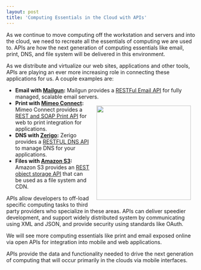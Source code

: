 ```yaml
---
layout: post
title: 'Computing Essentials in the Cloud with APIs'
---
```

As we continue to move computing off the workstation and servers and into the cloud, we need to recreate all the essentials of computing we are used to.  APIs are how the next generation of computing essentials like email, print, DNS, and file system will be delivered in this environment.<p></p>
As we distribute and virtualize our web sites, applications and other tools, APIs are playing an ever more increasing role in connecting these applications for us.   A couple examples are:
<ul class="mainlist">
	<li><strong>Email with <a href="http://www.mailgun.net/">Mailgun</a>:</strong> Mailgun provides a <a href="http://www.mailgun.net/">RESTFul Email API</a> for fully managed, scalable email servers.</li><img style="padding: 15px;" src="http://kinlane-productions.s3.amazonaws.com/cloud.jpeg" alt="" width="250" align="right" />
	<li><strong>Print with <a href="http://www.mimeo.com/solutions/mimeo-connect.php">Mimeo Connect</a>:</strong> Mimeo Connect provides a <a href="http://www.mimeo.com/solutions/mimeo-connect.php">REST and SOAP Print API</a> for web to print integration for applications.</li>
	<li><strong>DNS with <a href="http://www.zerigo.com/">Zerigo</a>:</strong> Zerigo provides a <a href="http://www.zerigo.com/">RESTFUL DNS API</a> to manage DNS for your applications.</li>
	<li><strong>Files with <a href="http://aws.amazon.com/s3/">Amazon S3</a>:</strong> Amazon S3 provides an <a href="http://aws.amazon.com/s3/">REST object storage API</a> that can be used as a file system and CDN.</li>
</ul>
APIs allow developers to off-load specific computing tasks to third party providers who specialize in these areas.   APIs can deliver speedier development, and support widely distributed system by communicating using XML and JSON, and provide security using standards like OAuth.<p></p>
We will see more computing essentials like print and email exposed online via open APIs for integration into mobile and web applications.<p></p>
APIs provide the data and functionality needed to drive the next generation of computing that will occur primarily in the clouds via mobile interfaces.